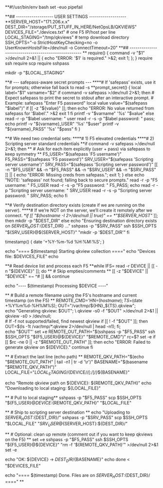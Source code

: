 **#!/usr/bin/env bash
set -euo pipefail

**## ------------------- USER SETTINGS -------------------
**SERVER_HOST="171.206.x.x"
DEST_DIR="/storage/PUT_STUFF_IN_HERE/NetOpsLB/QKVIEWS"
DEVICES_FILE="./devices.txt"          # one F5 IP/host per line
LOCAL_STAGING="/tmp/qkviews"          # temp download directory
SSH_OPTS="-o StrictHostKeyChecking=no -o UserKnownHostsFile=/dev/null -o ConnectTimeout=20"
**## -----------------------------------------------------
**
require() { command -v "$1" >/dev/null 2>&1 || { echo "ERROR: '$1' is required." >&2; exit 1; }; }
require ssh
require scp
require sshpass

mkdir -p "$LOCAL_STAGING"

**# --- safepass-aware secret prompts ---
****# If 'safepass' exists, use it for prompts; otherwise fall back to read -s
**prompt_secret() {
  local label="$1" varname="$2"
  if command -v safepass >/dev/null 2>&1; then
    # Expect safepass to print the secret to stdout after an interactive prompt.
    # Example: safepass "Enter F5 password"
    local value
    value="$(safepass "$label")"
    if [[ -z "${value}" ]]; then
      echo "ERROR: No value returned from safepass for '$label'." >&2
      exit 1
    fi
    printf -v "$varname" '%s' "$value"
  else
    read -r -p "$label username: " user
    read -r -s -p "$label password: " pass; echo
    printf -v "${varname}_USER" '%s' "$user"
    printf -v "${varname}_PASS" '%s' "$pass"
  fi
}

**# We need two credential sets:
****# 1) F5 elevated credentials
****# 2) Scripting server standard credentials
**if command -v safepass >/dev/null 2>&1; then
**  # Ask for each item explicitly (user + pass) via safepass to keep symmetry
**  F5_USER="$(safepass 'F5 username')"
  F5_PASS="$(safepass 'F5 password')"
  SRV_USER="$(safepass 'Scripting server username')"
  SRV_PASS="$(safepass 'Scripting server password')"
  [[ -n "$F5_USER" && -n "$F5_PASS" && -n "$SRV_USER" && -n "$SRV_PASS" ]] || { echo "ERROR: Missing creds from safepass."; exit 1; }
else
  echo "NOTE: 'safepass' not found; falling back to secure prompts."
  read -r -p "F5 username: " F5_USER
  read -r -s -p "F5 password: " F5_PASS; echo
  read -r -p "Scripting server username: " SRV_USER
  read -r -s -p "Scripting server password: " SRV_PASS; echo
fi

**# Verify destination directory exists (create if we are running on the server).
****# If we’re NOT on the server, we’ll create it remotely after we connect.
**if [[ "$(hostname -I 2>/dev/null || true)" == *"$SERVER_HOST"* ]]; then
  mkdir -p "$DEST_DIR"
else
  echo "Ensuring destination directory exists on ${SERVER_HOST}:${DEST_DIR} ..."
  sshpass -p "$SRV_PASS" ssh $SSH_OPTS "${SRV_USER}@${SERVER_HOST}" "mkdir -p '$DEST_DIR'"
fi

timestamp() { date '+%Y-%m-%d %H:%M:%S'; }

echo "==== $(timestamp) Starting qkview collection ===="
echo "Devices file: $DEVICES_FILE"
echo

**# Read device list and process each F5
**while IFS= read -r DEVICE || [[ -n "${DEVICE}" ]]; do
**  # Skip empties/comments
**  [[ -z "$DEVICE" || "$DEVICE" =~ ^# ]] && continue

  echo "---- $(timestamp) Processing $DEVICE ----"

**  # Build a remote filename using the F5's hostname and current timestamp (on the F5)
**  REMOTE_CMD='HN=$(hostname); TS=$(date +%Y%m%d-%H%M%S); OUT="/var/tmp/${HN}_${TS}.qkview"; \
              echo "Generating qkview: $OUT"; \
              qkview -s0 -f "$OUT" >/dev/null 2>&1 || qkview -s0 > /dev/null; \
              # If -f not supported/failed, find newest qkview
              if [[ ! -f "$OUT" ]]; then OUT=$(ls -1t /var/tmp/*.qkview 2>/dev/null | head -n1); fi; \
              echo "$OUT"'
  set +e
  REMOTE_OUT_PATH="$(sshpass -p "$F5_PASS" ssh $SSH_OPTS "${F5_USER}@${DEVICE}" "$REMOTE_CMD")"
  rc=$?
  set -e
  if [[ $rc -ne 0 || -z "$REMOTE_OUT_PATH" ]]; then
    echo "ERROR: Failed to generate qkview on ${DEVICE}."
    continue
  fi

**  # Extract the last line (echo path)
**  REMOTE_QKV_PATH="$(echo "$REMOTE_OUT_PATH" | tail -n1 | tr -d '\r')"
  BASENAME="$(basename "$REMOTE_QKV_PATH")"
  LOCAL_FILE="${LOCAL_STAGING}/${DEVICE//[:\/]/_}_${BASENAME}"

  echo "Remote qkview path on ${DEVICE}: ${REMOTE_QKV_PATH}"
  echo "Downloading to local staging: ${LOCAL_FILE}"

 ** # Pull to local staging**
  sshpass -p "$F5_PASS" scp $SSH_OPTS "${F5_USER}@${DEVICE}:${REMOTE_QKV_PATH}" "$LOCAL_FILE"

**  # Ship to scripting server destination
**  echo "Uploading to ${SERVER_HOST}:${DEST_DIR}/"
  sshpass -p "$SRV_PASS" scp $SSH_OPTS "$LOCAL_FILE" "${SRV_USER}@${SERVER_HOST}:${DEST_DIR}/"

**  # Optional: clean up remote (comment out if you want to keep qkviews on the F5)
**  set +e
  sshpass -p "$F5_PASS" ssh $SSH_OPTS "${F5_USER}@${DEVICE}" "rm -f '${REMOTE_QKV_PATH}'" >/dev/null 2>&1
  set -e

  echo "OK: ${DEVICE} -> ${DEST_DIR}/${BASENAME}"
  echo
done < "$DEVICES_FILE"

echo "==== $(timestamp) Done. Files are on ${SERVER_HOST}:${DEST_DIR}/ ===="
**
